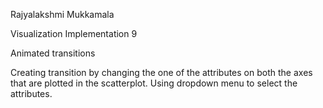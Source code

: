 Rajyalakshmi Mukkamala

Visualization Implementation 9

Animated transitions

Creating transition by changing  the one of the attributes on both the axes that are plotted in the scatterplot. Using dropdown menu to select the attributes.